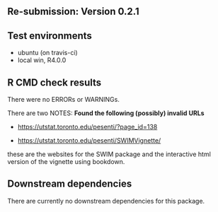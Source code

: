 ## Re-submission: Version 0.2.1

## Test environments
* ubuntu (on travis-ci)    
* local win, R4.0.0

## R CMD check results
There were no ERRORs or WARNINGs.

There are two NOTES: **Found the following (possibly) invalid URLs**    


* https://utstat.toronto.edu/pesenti/?page_id=138    

* https://utstat.toronto.edu/pesenti/SWIMVignette/    


these are the websites for the SWIM package and the interactive html version of the vignette using bookdown. 

## Downstream dependencies
There are currently no downstream dependencies for this package.

